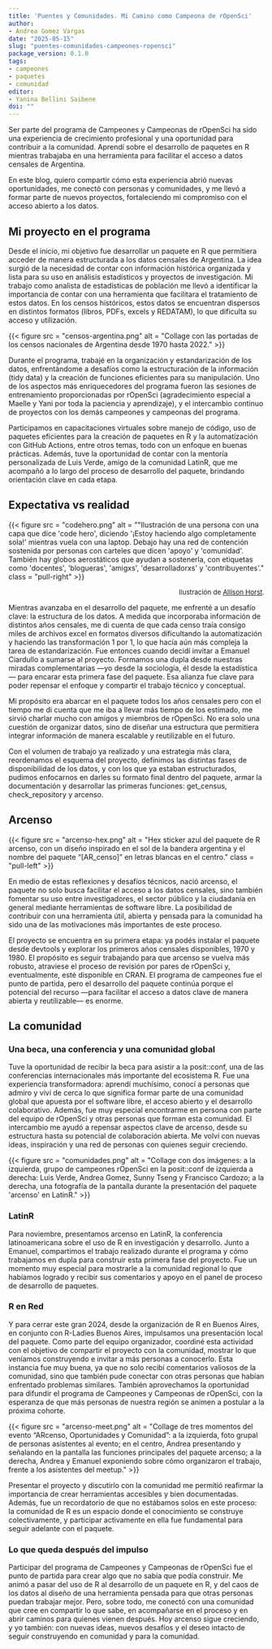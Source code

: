 ```yaml
---
title: 'Puentes y Comunidades. Mi Camino como Campeona de rOpenSci'
author: 
- Andrea Gomez Vargas
date: "2025-05-15"
slug: "puentes-comunidades-campeones-ropensci"
package_version: 0.1.0
tags:
- campeones
- paquetes
- comunidad
editor: 
- Yanina Bellini Saibene
doi: ""
---
```



Ser parte del programa de Campeones y Campeonas de rOpenSci ha sido una experiencia de crecimiento profesional y una oportunidad para contribuir a la comunidad. Aprendí sobre el desarrollo de paquetes en R mientras trabajaba en una herramienta para facilitar el acceso a datos censales de Argentina.

En este blog, quiero compartir cómo esta experiencia abrió nuevas oportunidades, me conectó con personas y comunidades, y me llevó a formar parte de nuevos proyectos, fortaleciendo mi compromiso con el acceso abierto a los datos.

## Mi proyecto en el programa

Desde el inicio, mi objetivo fue desarrollar un paquete en R que permitiera acceder de manera estructurada a los datos censales de Argentina. La idea surgió de la necesidad de contar con información histórica organizada y lista para su uso en análisis estadísticos y proyectos de investigación. Mi trabajo como analista de estadísticas de población me llevó a identificar la importancia de contar con una herramienta que facilitara el tratamiento de estos datos. En los censos históricos, estos datos se encuentran dispersos en distintos formatos (libros, PDFs, excels y REDATAM), lo que dificulta su acceso y utilización.

{{< figure src = "censos-argentina.png" alt = "Collage con las portadas de los censos nacionales de Argentina desde 1970 hasta 2022." >}}

Durante el programa, trabajé en la organización y estandarización de los datos, enfrentándome a desafíos como la estructuración de la información (tidy data) y la creación de funciones eficientes para su manipulación. Uno de los aspectos más enriquecedores del programa fueron las sesiones de entrenamiento proporcionadas por rOpenSci (agradecimiento especial a Maelle y Yani por toda la paciencia y aprendizaje), y el intercambio continuo de proyectos con los demás campeones y campeonas del programa. 


Participamos en capacitaciones virtuales sobre manejo de código, uso de paquetes eficientes para la creación de paquetes en R y la automatización con GitHub Actions, entre otros temas, todo con un enfoque en buenas prácticas. Además, tuve la oportunidad de contar con la mentoría personalizada de Luis Verde, amigo de la comunidad LatinR, que me acompañó a lo largo del proceso de desarrollo del paquete, brindando orientación clave en cada etapa.

## Expectativa vs realidad 


{{< figure src = "codehero.png" alt = ""Ilustración de una persona con una capa que dice 'code hero', diciendo '¡Estoy haciendo algo completamente sola!' mientras vuela con una laptop. Debajo hay una red de contención sostenida por personas con carteles que dicen 'apoyo' y 'comunidad'. También hay globos aerostáticos que ayudan a sostenerla, con etiquetas como 'docentes', 'blogueras', 'amigxs', 'desarrolladorxs' y 'contribuyentes'." class = "pull-right" >}}

<p style="font-size: small; text-align: right;">Ilustración de <a href="https://www.allisonhorst.com/" target="_blank">Allison Horst</a>.</p>


Mientras avanzaba en el desarrollo del paquete, me enfrenté a un desafío clave: la estructura de los datos. A medida que incorporaba información de distintos años censales, me di cuenta de que cada censo traía consigo miles de archivos excel en formatos diversos dificultando la automatización y haciendo las transformación 1 por 1, lo que hacía aún más compleja la tarea de estandarización. 
Fue entonces cuando decidí invitar a Emanuel Ciardullo a sumarse al proyecto. Formamos una dupla desde nuestras miradas complementarias —yo desde la sociología, él desde la estadística— para encarar esta primera fase del paquete. Esa alianza fue clave para poder repensar el enfoque y compartir el trabajo técnico y conceptual.

Mi propósito era abarcar en el paquete todos los años censales pero con el tiempo me di cuenta que me iba a llevar más tiempo de los estimado, me sirvió charlar mucho con amigos y miembros de rOpenSci.  No era solo una cuestión de organizar datos, sino de diseñar una estructura que permitiera integrar información de manera escalable y reutilizable en el futuro.

Con el volumen de trabajo ya realizado y una estrategia más clara, reordenamos el esquema del proyecto, definimos las distintas fases de disponibilidad de los datos, y con los que ya estaban estructurados, pudimos enfocarnos en darles su formato final dentro del paquete, armar la documentación y desarrollar las primeras funciones: get_census, check_repository y arcenso. 


## Arcenso 



{{< figure src = "arcenso-hex.png" alt = "Hex sticker azul del paquete de R arcenso, con un diseño inspirado en el sol de la bandera argentina y el nombre del paquete “[AR_censo]” en letras blancas en el centro." class = "pull-left" >}}



En medio de estas reflexiones y desafíos técnicos, nació arcenso, el paquete no solo busca facilitar el acceso a los datos censales, sino también fomentar su uso entre investigadores, el sector público y la ciudadanía en general mediante herramientas de software libre. La posibilidad de contribuir con una herramienta útil, abierta y pensada para la comunidad ha sido una de las motivaciones más importantes de este proceso. 

El proyecto se encuentra en su primera etapa: ya podés instalar el paquete desde devtools y explorar los primeros años censales disponibles, 1970 y 1980. El propósito es seguir trabajando para que arcenso se vuelva más robusto, atraviese el proceso de revisión por pares de rOpenSci y, eventualmente, esté disponible en CRAN. El programa de campeones fue el punto de partida, pero el desarrollo del paquete continúa porque el potencial del recurso —para facilitar el acceso a datos clave de manera abierta y reutilizable— es enorme.



## La comunidad 

### Una beca, una conferencia y una comunidad global

Tuve la oportunidad de recibir la beca para asistir a la posit::conf, una de las conferencias internacionales más importante del ecosistema R. Fue una experiencia transformadora: aprendí muchísimo, conocí a personas que admiro y viví de cerca lo que significa formar parte de una comunidad global que apuesta por el software libre, el acceso abierto y el desarrollo colaborativo. Además, fue muy especial encontrarme en persona con parte del equipo de rOpenSci y otras personas que forman esta comunidad. El intercambio me ayudó a repensar aspectos clave de arcenso, desde su estructura hasta su potencial de colaboración abierta. Me volví con nuevas ideas, inspiración y una red de personas con quienes seguir creciendo.

{{< figure src = "comunidades.png" alt = "Collage con dos imágenes: a la izquierda, grupo de campeones rOpenSci en la posit::conf de izquierda a derecha: Luis Verde, Andrea Gomez, Sunny Tseng y Francisco Cardozo; a la derecha, una fotografía de la pantalla durante la presentación del paquete 'arcenso' en LatinR." >}}

### LatinR

Para noviembre, presentamos arcenso en LatinR, la conferencia latinoamericana sobre el uso de R en investigación y desarrollo. Junto a Emanuel, compartimos el trabajo realizado durante el programa y cómo trabajamos en dupla para construir esta primera fase del proyecto. Fue un momento muy especial para mostrarle a la comunidad regional lo que habíamos logrado y recibir sus comentarios y apoyo en el panel de proceso de desarrollo de paquetes.


### R en Red

Y para cerrar este gran 2024, desde la organización de R en Buenos Aires, en conjunto con R-Ladies Buenos Aires, impulsamos una presentación local del paquete. Como parte del equipo organizador, coordiné esta actividad con el objetivo de compartir el proyecto con la comunidad, mostrar lo que veníamos construyendo e invitar a más personas a conocerlo. Esta instancia fue muy buena, ya que no solo recibí comentarios valiosos de la comunidad, sino que también pude conectar con otras personas que habían enfrentado problemas similares. También aprovechamos la oportunidad para difundir el programa de Campeones y Campeonas de rOpenSci, con la esperanza de que más personas de nuestra región se animen a postular a la próxima cohorte.

{{< figure src = "arcenso-meet.png" alt = "Collage de tres momentos del evento “ARcenso, Oportunidades y Comunidad”: a la izquierda, foto grupal de personas asistentes al evento; en el centro, Andrea presentando y señalando en la pantalla las funciones principales del paquete arcenso; a la derecha, Andrea y Emanuel exponiendo sobre cómo organizaron el trabajo, frente a los asistentes del meetup." >}}

Presentar el proyecto y discutirlo con la comunidad me permitió reafirmar la importancia de crear herramientas accesibles y bien documentadas. Además, fue un recordatorio de que no estábamos solos en este proceso: la comunidad de R es un espacio donde el conocimiento se construye colectivamente, y participar activamente en ella fue fundamental para seguir adelante con el paquete.


### Lo que queda después del impulso


Participar del programa de Campeones y Campeonas de rOpenSci fue el punto de partida para crear algo que no sabía que podía construir. Me animó a pasar del uso de R al desarrollo de un paquete en R, y del caos de los datos al diseño de una herramienta pensada para que otras personas puedan trabajar mejor. Pero, sobre todo, me conectó con una comunidad que cree en compartir lo que sabe, en acompañarse en el proceso y en abrir caminos para quienes vienen después. Hoy arcenso sigue creciendo, y yo también: con nuevas ideas, nuevos desafíos y el deseo intacto de seguir construyendo en comunidad y para la comunidad.



